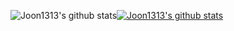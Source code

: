 ![Joon1313's github stats](https://github-readme-stats.vercel.app/api?username=Joon1313&show_icons=true&title_color=6f8cff&bg_color=222222&text_color=eee&border_radius=15)[![Joon1313's github stats](https://github-readme-stats.vercel.app/api/top-langs/?username=Joon1313&show_icons=true&hide_border=true&title_color=004386&icon_color=004386&layout=compact&theme=dark)](https://github.com/Joon1313)
